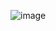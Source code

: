 ![image](https://github-readme-stats.vercel.app/api?username=Nyxun&&show_icons=true&title_color=ffffff&icon_color=bb2acf&text_color=daf7dc&bg_color=151515)
